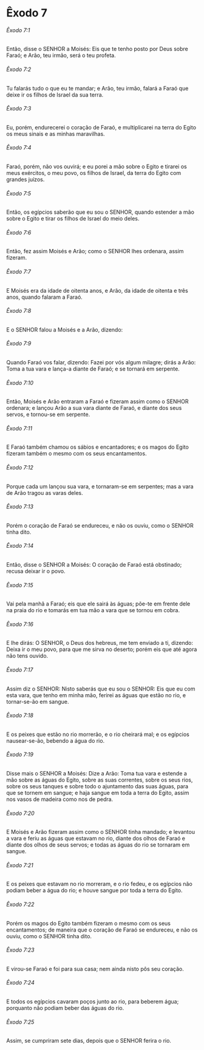 # Êxodo 7

###### Êxodo 7:1

Então, disse o SENHOR a Moisés: Eis que te tenho posto por Deus sobre Faraó; e Arão, teu irmão, será o teu profeta.

###### Êxodo 7:2

Tu falarás tudo o que eu te mandar; e Arão, teu irmão, falará a Faraó que deixe ir os filhos de Israel da sua terra.

###### Êxodo 7:3

Eu, porém, endurecerei o coração de Faraó, e multiplicarei na terra do Egito os meus sinais e as minhas maravilhas.

###### Êxodo 7:4

Faraó, porém, não vos ouvirá; e eu porei a mão sobre o Egito e tirarei os meus exércitos, o meu povo, os filhos de Israel, da terra do Egito com grandes juízos.

###### Êxodo 7:5

Então, os egípcios saberão que eu sou o SENHOR, quando estender a mão sobre o Egito e tirar os filhos de Israel do meio deles.

###### Êxodo 7:6

Então, fez assim Moisés e Arão; como o SENHOR lhes ordenara, assim fizeram.

###### Êxodo 7:7

E Moisés era da idade de oitenta anos, e Arão, da idade de oitenta e três anos, quando falaram a Faraó.

###### Êxodo 7:8

E o SENHOR falou a Moisés e a Arão, dizendo:

###### Êxodo 7:9

Quando Faraó vos falar, dizendo: Fazei por vós algum milagre; dirás a Arão: Toma a tua vara e lança-a diante de Faraó; e se tornará em serpente.

###### Êxodo 7:10

Então, Moisés e Arão entraram a Faraó e fizeram assim como o SENHOR ordenara; e lançou Arão a sua vara diante de Faraó, e diante dos seus servos, e tornou-se em serpente.

###### Êxodo 7:11

E Faraó também chamou os sábios e encantadores; e os magos do Egito fizeram também o mesmo com os seus encantamentos.

###### Êxodo 7:12

Porque cada um lançou sua vara, e tornaram-se em serpentes; mas a vara de Arão tragou as varas deles.

###### Êxodo 7:13

Porém o coração de Faraó se endureceu, e não os ouviu, como o SENHOR tinha dito.

###### Êxodo 7:14

Então, disse o SENHOR a Moisés: O coração de Faraó está obstinado; recusa deixar ir o povo.

###### Êxodo 7:15

Vai pela manhã a Faraó; eis que ele sairá às águas; põe-te em frente dele na praia do rio e tomarás em tua mão a vara que se tornou em cobra.

###### Êxodo 7:16

E lhe dirás: O SENHOR, o Deus dos hebreus, me tem enviado a ti, dizendo: Deixa ir o meu povo, para que me sirva no deserto; porém eis que até agora não tens ouvido.

###### Êxodo 7:17

Assim diz o SENHOR: Nisto saberás que eu sou o SENHOR: Eis que eu com esta vara, que tenho em minha mão, ferirei as águas que estão no rio, e tornar-se-ão em sangue.

###### Êxodo 7:18

E os peixes que estão no rio morrerão, e o rio cheirará mal; e os egípcios nausear-se-ão, bebendo a água do rio.

###### Êxodo 7:19

Disse mais o SENHOR a Moisés: Dize a Arão: Toma tua vara e estende a mão sobre as águas do Egito, sobre as suas correntes, sobre os seus rios, sobre os seus tanques e sobre todo o ajuntamento das suas águas, para que se tornem em sangue; e haja sangue em toda a terra do Egito, assim nos vasos de madeira como nos de pedra.

###### Êxodo 7:20

E Moisés e Arão fizeram assim como o SENHOR tinha mandado; e levantou a vara e feriu as águas que estavam no rio, diante dos olhos de Faraó e diante dos olhos de seus servos; e todas as águas do rio se tornaram em sangue.

###### Êxodo 7:21

E os peixes que estavam no rio morreram, e o rio fedeu, e os egípcios não podiam beber a água do rio; e houve sangue por toda a terra do Egito.

###### Êxodo 7:22

Porém os magos do Egito também fizeram o mesmo com os seus encantamentos; de maneira que o coração de Faraó se endureceu, e não os ouviu, como o SENHOR tinha dito.

###### Êxodo 7:23

E virou-se Faraó e foi para sua casa; nem ainda nisto pôs seu coração.

###### Êxodo 7:24

E todos os egípcios cavaram poços junto ao rio, para beberem água; porquanto não podiam beber das águas do rio.

###### Êxodo 7:25

Assim, se cumpriram sete dias, depois que o SENHOR ferira o rio.

